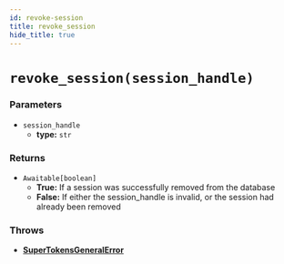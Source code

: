 ```yaml
---
id: revoke-session
title: revoke_session
hide_title: true
---
```


# `revoke_session(session_handle)`
### Parameters
- `session_handle`
    - **type:** `str`

### Returns
- `Awaitable[boolean]`
    - **True:** If a session was successfully removed from the database
    - **False:** If either the session_handle is invalid, or the session had already been removed

### Throws
- **[SuperTokensGeneralError](./error-handling/general-error)**